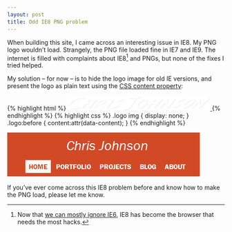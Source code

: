 ```yaml
---
layout: post
title: Odd IE8 PNG problem
---
```


When building this site, I came across an interesting issue in IE8. My PNG logo wouldn’t load. Strangely, the PNG file loaded fine in IE7 and IE9. The internet is filled with complaints about IE8[^ie8] and PNGs, but none of the fixes I tried helped.

My solution – for now – is to hide the logo image for old IE versions, and present the logo as plain text using the [CSS content property](https://developer.mozilla.org/en-US/docs/CSS/content):

{% highlight html %}
<a href="/" class="logo" data-content="Chris Johnson">
  <img src="/img/logo@2x.png" width="330" alt="Chris Johnson">
</a>
{% endhighlight %}
{% highlight css %}
.logo img { display: none; } 
.logo:before { content:attr(data-content); }
{% endhighlight %}

![Header in IE8](/blog/images/2013/04/ie8-header.png)

If you’ve ever come across this IE8 problem before and know how to make the PNG load, please let me know.

[^ie8]: Now that [we can mostly ignore IE6](http://www.ie6countdown.com/), IE8 has become the browser that needs the most hacks.